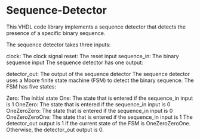 # Sequence-Detector
This VHDL code library implements a sequence detector that detects the presence of a specific binary sequence. 



The sequence detector takes three inputs:

clock: The clock signal
reset: The reset input
sequence_in: The binary sequence input
The sequence detector has one output:

detector_out: The output of the sequence detector
The sequence detector uses a Moore finite state machine (FSM) to detect the binary sequence. The FSM has five states:

Zero: The initial state
One: The state that is entered if the sequence_in input is 1
OneZero: The state that is entered if the sequence_in input is 0
OneZeroZero: The state that is entered if the sequence_in input is 0
OneZeroZeroOne: The state that is entered if the sequence_in input is 1
The detector_out output is 1 if the current state of the FSM is OneZeroZeroOne. Otherwise, the detector_out output is 0.

